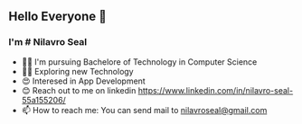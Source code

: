 ## Hello Everyone 👋 
### I'm # Nilavro Seal

<!--
**NilavroSeal2000/NilavroSeal2000** is a ✨ _special_ ✨ repository because its `README.md` (this file) appears on your GitHub profile.

Here are some ideas to get you started:

![image](https://user-images.githubusercontent.com/59831906/159107326-529e76e9-63a9-4fcc-be46-8939b83d6007.pn

-->

- 👨‍🎓 I'm pursuing Bachelore of Technology in Computer Science
- 👨‍💻 Exploring new Technology
- 😍 Interesed in App Development
- 😊 Reach out to me on linkedin https://www.linkedin.com/in/nilavro-seal-55a155206/
- 📫 How to reach me: You can send mail to nilavroseal@gmail.com 


